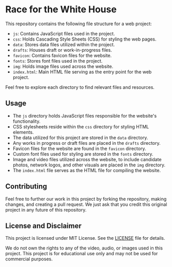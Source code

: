 # Race for the White House

This repository contains the following file structure for a web project:

- `js`: Contains JavaScript files used in the project.
- `css`: Holds Cascading Style Sheets (CSS) for styling the web pages.
- `data`: Stores data files utilized within the project.
- `drafts`: Houses draft or work-in-progress files.
- `favicon`: Contains favicon files for the website.
- `fonts`: Stores font files used in the project.
- `img`: Holds image files used across the website.
- `index.html`: Main HTML file serving as the entry point for the web project.

Feel free to explore each directory to find relevant files and resources.

## Usage

- The `js` directory holds JavaScript files responsible for the website's functionality.
- CSS stylesheets reside within the `css` directory for styling HTML elements.
- The data utilized for this project are stored in the `data` directory.
- Any works in progress or draft files are placed in the `drafts` directory.
- Favicon files for the website are found in the `favicon` directory.
- Custom font files used for styling are stored in the `fonts` directory.
- Image and video files utilized across the website, to include candidate photos, network logos, and other visuals
are placed in the `img` directory.
- The `index.html` file serves as the HTML file for compiling the website.

## Contributing

Feel free to further our work in this project by forking the repository, making changes, and creating a pull request. 
We just ask that you credit this original project in any future of this repository.

## License and Disclaimer

This project is licensed under MIT License. See the [LICENSE](LICENSE) file for details.

We do not own the rights to any of the video, audio, or images used in this project.
This project is for educational use only and may not be used for commercial purposes.
